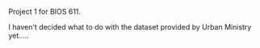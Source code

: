 Project 1 for BIOS 611.

I haven't decided what to do with the dataset provided by Urban Ministry yet.....